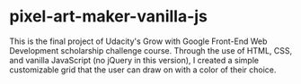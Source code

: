 # pixel-art-maker-vanilla-js

This is the final project of Udacity's Grow with Google Front-End Web Development scholarship challenge course. Through the use of HTML, CSS, and vanilla JavaScript (no jQuery in this version), I created a simple customizable grid that the user can draw on with a color of their choice.
